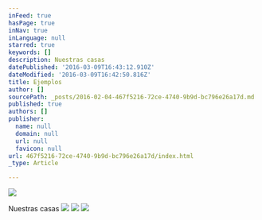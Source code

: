 ```yaml
---
inFeed: true
hasPage: true
inNav: true
inLanguage: null
starred: true
keywords: []
description: Nuestras casas
datePublished: '2016-03-09T16:43:12.910Z'
dateModified: '2016-03-09T16:42:50.816Z'
title: Ejemplos
author: []
sourcePath: _posts/2016-02-04-467f5216-72ce-4740-9b9d-bc796e26a17d.md
published: true
authors: []
publisher:
  name: null
  domain: null
  url: null
  favicon: null
url: 467f5216-72ce-4740-9b9d-bc796e26a17d/index.html
_type: Article

---
```

![](https://the-grid-user-content.s3-us-west-2.amazonaws.com/6d9c1e76-569f-4db4-b054-0b52cd66478b.jpg)

Nuestras casas
![](https://the-grid-user-content.s3-us-west-2.amazonaws.com/43015da1-0f51-4254-9999-25c861ed4438.jpg)
![](https://the-grid-user-content.s3-us-west-2.amazonaws.com/491f24d7-756d-4d31-869f-641d5a1b35bc.jpg)
![](https://the-grid-user-content.s3-us-west-2.amazonaws.com/2f5ad82d-cfc9-4249-912d-530fe5d62662.jpg)